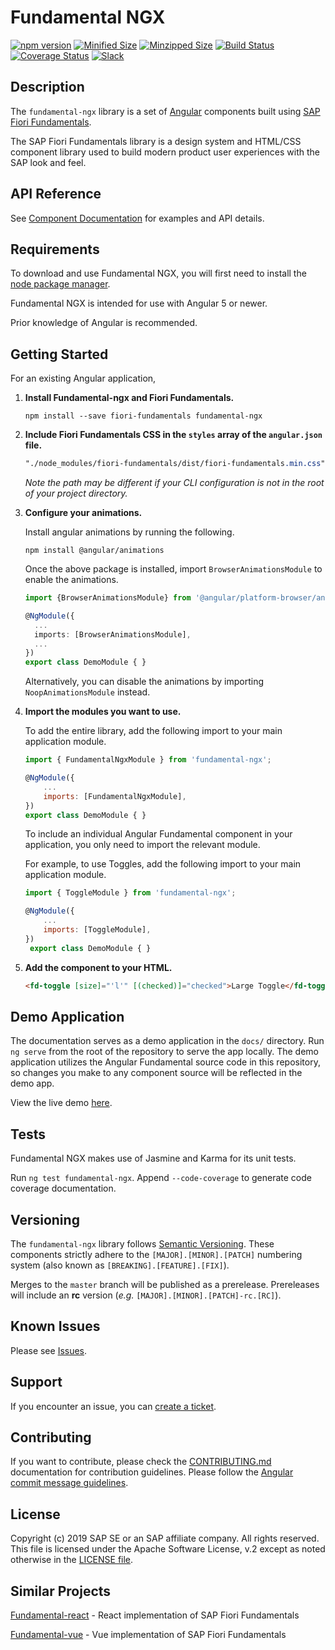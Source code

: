 # Fundamental NGX

[![npm version](https://badge.fury.io/js/fundamental-ngx.svg)](//www.npmjs.com/package/fundamental-ngx)
[![Minified Size](https://badgen.net/bundlephobia/min/fundamental-ngx)](https://bundlephobia.com/result?p=fundamental-ngx)
[![Minzipped Size](https://badgen.net/bundlephobia/minzip/fundamental-ngx)](https://bundlephobia.com/result?p=fundamental-ngx)
[![Build Status](https://travis-ci.org/SAP/fundamental-ngx.svg?branch=master)](https://travis-ci.org/SAP/fundamental-ngx)
[![Coverage Status](https://coveralls.io/repos/github/SAP/fundamental-ngx/badge.svg?branch=master)](https://coveralls.io/github/SAP/fundamental-ngx?branch=master)
[![Slack](https://img.shields.io/badge/slack-ui--fundamentals-blue.svg?logo=slack)](https://ui-fundamentals.slack.com)

## Description

The `fundamental-ngx` library is a set of [Angular](https://angular.io/) components built using [SAP Fiori Fundamentals](https://sap.github.io/fundamental/).

The SAP Fiori Fundamentals library is a design system and HTML/CSS component library used to build modern product user experiences with the SAP look and feel.

## API Reference

See [Component Documentation](https://sap.github.io/fundamental-ngx/docs/home) for examples and API details.

## Requirements

To download and use Fundamental NGX, you will first need to install the [node package manager](https://www.npmjs.com/get-npm).

Fundamental NGX is intended for use with Angular 5 or newer.

Prior knowledge of Angular is recommended.

## Getting Started

For an existing Angular application,

1. **Install Fundamental-ngx and Fiori Fundamentals.**

    ```
    npm install --save fiori-fundamentals fundamental-ngx
    ```

2. **Include Fiori Fundamentals CSS in the `styles` array of the `angular.json` file.**

    ```scss
    "./node_modules/fiori-fundamentals/dist/fiori-fundamentals.min.css"
    ```

    _Note the path may be different if your CLI configuration is not in the root of your project directory._

3. **Configure your animations.**

    Install angular animations by running the following.
    ```
    npm install @angular/animations
    ```
    
    Once the above package is installed, import `BrowserAnimationsModule` to enable the animations.
    
    ```typescript
    import {BrowserAnimationsModule} from '@angular/platform-browser/animations';
    
    @NgModule({
      ...
      imports: [BrowserAnimationsModule],
      ...
    })
    export class DemoModule { }
    ```
    
    Alternatively, you can disable the animations by importing `NoopAnimationsModule` instead.

3. **Import the modules you want to use.**

    To add the entire library, add the following import to your main application module.

    ```javascript
    import { FundamentalNgxModule } from 'fundamental-ngx';
    
    @NgModule({
        ...
        imports: [FundamentalNgxModule],
    })
    export class DemoModule { }
    ```

    To include an individual Angular Fundamental component in your application, you only need to import the relevant module.

    For example, to use Toggles, add the following import to your main application module.

    ```javascript
    import { ToggleModule } from 'fundamental-ngx';
    
    @NgModule({
        ...
        imports: [ToggleModule],
    })
     export class DemoModule { }
    ```

4. **Add the component to your HTML.**

    ```html
    <fd-toggle [size]="'l'" [(checked)]="checked">Large Toggle</fd-toggle>
    ```

## Demo Application

The documentation serves as a demo application in the `docs/` directory. Run `ng serve` from the root of the repository to serve the app locally. The demo application utilizes the Angular Fundamental source code in this repository, so changes you make to any component source will be reflected in the demo app.

View the live demo [here](https://github.com/SAP/fundamental-ngx/tree/master/docs).

## Tests

Fundamental NGX makes use of Jasmine and Karma for its unit tests.

Run `ng test fundamental-ngx`. Append `--code-coverage` to generate code coverage documentation.

## Versioning

The `fundamental-ngx` library follows [Semantic Versioning](https://semver.org/). These components strictly adhere to the `[MAJOR].[MINOR].[PATCH]` numbering system (also known as `[BREAKING].[FEATURE].[FIX]`).

Merges to the `master` branch will be published as a prerelease. Prereleases will include an **rc** version (_e.g._ `[MAJOR].[MINOR].[PATCH]-rc.[RC]`).

## Known Issues

Please see [Issues](https://github.com/SAP/fundamental-ngx/issues).

## Support

If you encounter an issue, you can [create a ticket](https://github.com/SAP/fundamental-ngx/issues).

## Contributing

If you want to contribute, please check the [CONTRIBUTING.md](https://github.com/SAP/fundamental-ngx/blob/master/CONTRIBUTING.md) documentation for contribution guidelines. Please follow the [Angular commit message guidelines](https://github.com/angular/angular/blob/master/CONTRIBUTING.md#commit).

## License

Copyright (c) 2019 SAP SE or an SAP affiliate company. All rights reserved.
This file is licensed under the Apache Software License, v.2 except as noted otherwise in the [LICENSE file](https://github.com/SAP/fundamental-ngx/blob/master/LICENSE.txt).

## Similar Projects

[Fundamental-react](https://github.com/SAP/fundamental-react) - React implementation of SAP Fiori Fundamentals

[Fundamental-vue](https://github.com/SAP/fundamental-vue) - Vue implementation of SAP Fiori Fundamentals
